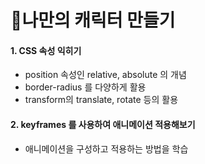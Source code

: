 # 🐰나만의 캐릭터 만들기
#### 1. CSS 속성 익히기
- position 속성인 relative, absolute 의 개념
- border-radius 를 다양하게 활용
- transform의 translate, rotate 등의 활용
#### 2. keyframes 를 사용하여 애니메이션 적용해보기
- 애니메이션을 구성하고 적용하는 방법을 학습
